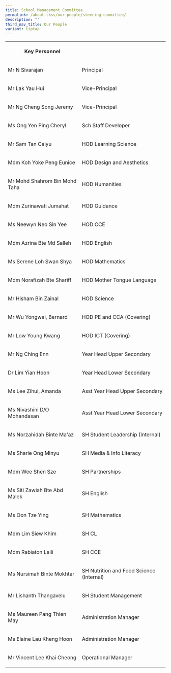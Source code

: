 ```yaml
---
title: School Management Committee
permalink: /about-skss/our-people/steering-committee/
description: ""
third_nav_title: Our People
variant: tiptap
---
```

<table style="minWidth: 50px">
<colgroup>
<col>
<col>
</colgroup>
<tbody>
<tr>
<th rowspan="1" colspan="1">
<p>Key Personnel</p>
</th>
<th rowspan="1" colspan="1">
<p></p>
</th>
</tr>
<tr>
<td rowspan="1" colspan="1">
<p>Mr N Sivarajan</p>
</td>
<td rowspan="1" colspan="1">
<p>Principal</p>
</td>
</tr>
<tr>
<td rowspan="1" colspan="1">
<p>Mr Lak Yau Hui</p>
</td>
<td rowspan="1" colspan="1">
<p>Vice-Principal</p>
</td>
</tr>
<tr>
<td rowspan="1" colspan="1">
<p>Mr Ng Cheng Song Jeremy</p>
</td>
<td rowspan="1" colspan="1">
<p>Vice-Principal</p>
</td>
</tr>
<tr>
<td rowspan="1" colspan="1">
<p>Ms Ong Yen Ping Cheryl</p>
</td>
<td rowspan="1" colspan="1">
<p>Sch Staff Developer</p>
</td>
</tr>
<tr>
<td rowspan="1" colspan="1">
<p>Mr Sam Tan Caiyu</p>
</td>
<td rowspan="1" colspan="1">
<p>HOD Learning Science</p>
</td>
</tr>
<tr>
<td rowspan="1" colspan="1">
<p>Mdm Koh Yoke Peng Eunice</p>
</td>
<td rowspan="1" colspan="1">
<p>HOD Design and Aesthetics</p>
</td>
</tr>
<tr>
<td rowspan="1" colspan="1">
<p>Mr Mohd Shahrom Bin Mohd Taha</p>
</td>
<td rowspan="1" colspan="1">
<p>HOD Humanities</p>
</td>
</tr>
<tr>
<td rowspan="1" colspan="1">
<p>Mdm Zurinawati Jumahat</p>
</td>
<td rowspan="1" colspan="1">
<p>HOD Guidance</p>
</td>
</tr>
<tr>
<td rowspan="1" colspan="1">
<p>Ms Neewyn Neo Sin Yee</p>
</td>
<td rowspan="1" colspan="1">
<p>HOD CCE</p>
</td>
</tr>
<tr>
<td rowspan="1" colspan="1">
<p>Mdm Azrina Bte Md Salleh</p>
</td>
<td rowspan="1" colspan="1">
<p>HOD English</p>
</td>
</tr>
<tr>
<td rowspan="1" colspan="1">
<p>Ms Serene Loh Swan Shya</p>
</td>
<td rowspan="1" colspan="1">
<p>HOD Mathematics</p>
</td>
</tr>
<tr>
<td rowspan="1" colspan="1">
<p>Mdm Norafizah Bte Shariff</p>
</td>
<td rowspan="1" colspan="1">
<p>HOD Mother Tongue Language</p>
</td>
</tr>
<tr>
<td rowspan="1" colspan="1">
<p>Mr Hisham Bin Zainal</p>
</td>
<td rowspan="1" colspan="1">
<p>HOD Science</p>
</td>
</tr>
<tr>
<td rowspan="1" colspan="1">
<p>Mr Wu Yongwei, Bernard</p>
</td>
<td rowspan="1" colspan="1">
<p>HOD PE and CCA (Covering)</p>
</td>
</tr>
<tr>
<td rowspan="1" colspan="1">
<p>Mr Low Young Kwang</p>
</td>
<td rowspan="1" colspan="1">
<p>HOD ICT (Covering)</p>
</td>
</tr>
<tr>
<td rowspan="1" colspan="1">
<p>Mr Ng Ching Enn</p>
</td>
<td rowspan="1" colspan="1">
<p>Year Head Upper Secondary</p>
</td>
</tr>
<tr>
<td rowspan="1" colspan="1">
<p>Dr Lim Yian Hoon</p>
</td>
<td rowspan="1" colspan="1">
<p>Year Head Lower Secondary</p>
</td>
</tr>
<tr>
<td rowspan="1" colspan="1">
<p>Ms Lee Zihui, Amanda</p>
</td>
<td rowspan="1" colspan="1">
<p>Asst Year Head Upper Secondary</p>
</td>
</tr>
<tr>
<td rowspan="1" colspan="1">
<p>Ms Nivashini D/O Mohandasan</p>
</td>
<td rowspan="1" colspan="1">
<p>Asst Year Head Lower Secondary</p>
</td>
</tr>
<tr>
<td rowspan="1" colspan="1">
<p>Ms Norzahidah Binte Ma'az</p>
</td>
<td rowspan="1" colspan="1">
<p>SH Student Leadership (Internal)</p>
</td>
</tr>
<tr>
<td rowspan="1" colspan="1">
<p>Ms Sharie Ong Minyu</p>
</td>
<td rowspan="1" colspan="1">
<p>SH Media &amp; Info Literacy</p>
</td>
</tr>
<tr>
<td rowspan="1" colspan="1">
<p>Mdm Wee Shen Sze</p>
</td>
<td rowspan="1" colspan="1">
<p>SH Partnerships</p>
</td>
</tr>
<tr>
<td rowspan="1" colspan="1">
<p>Ms Siti Zawiah Bte Abd Malek</p>
</td>
<td rowspan="1" colspan="1">
<p>SH English</p>
</td>
</tr>
<tr>
<td rowspan="1" colspan="1">
<p>Ms Oon Tze Ying</p>
</td>
<td rowspan="1" colspan="1">
<p>SH Mathematics</p>
</td>
</tr>
<tr>
<td rowspan="1" colspan="1">
<p>Mdm Lim Siew Khim</p>
</td>
<td rowspan="1" colspan="1">
<p>SH CL</p>
</td>
</tr>
<tr>
<td rowspan="1" colspan="1">
<p>Mdm Rabiaton Laili</p>
</td>
<td rowspan="1" colspan="1">
<p>SH CCE</p>
</td>
</tr>
<tr>
<td rowspan="1" colspan="1">
<p>Ms Nursimah Binte Mokhtar</p>
</td>
<td rowspan="1" colspan="1">
<p>SH Nutrition and Food Science (Internal)</p>
</td>
</tr>
<tr>
<td rowspan="1" colspan="1">
<p>Mr Lishanth Thangavelu</p>
</td>
<td rowspan="1" colspan="1">
<p>SH Student Management</p>
</td>
</tr>
<tr>
<td rowspan="1" colspan="1">
<p>Ms Maureen Pang Thien May</p>
</td>
<td rowspan="1" colspan="1">
<p>Administration Manager</p>
</td>
</tr>
<tr>
<td rowspan="1" colspan="1">
<p>Ms Elaine Lau Kheng Hoon</p>
</td>
<td rowspan="1" colspan="1">
<p>Administration Manager</p>
</td>
</tr>
<tr>
<td rowspan="1" colspan="1">
<p>Mr Vincent Lee Khai Cheong</p>
</td>
<td rowspan="1" colspan="1">
<p>Operational Manager</p>
</td>
</tr>
</tbody>
</table>
<p></p>